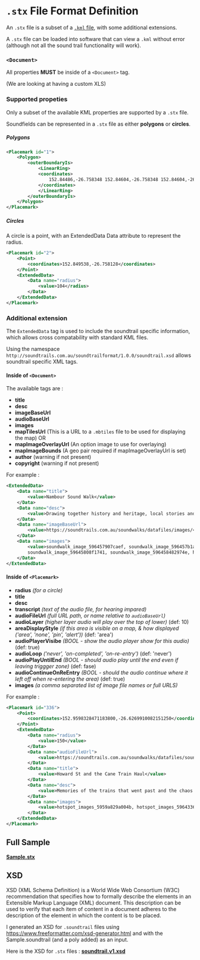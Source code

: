 # `.stx` File Format Definition

An `.stx` file is a subset of a [`.kml` file](https://developers.google.com/kml/documentation/kml_tut#basic_kml), with some additional extensions.

A `.stx` file can be loaded into software that can view a `.kml` without error (although not all the sound trail functionality will work).

### `<Document>`

All properties **MUST** be inside of a `<Document>` tag.

(We are looking at having a custom XLS)


### Supported propeties

Only a subset of the available KML properties are supported by a `.stx` file.


Soundfields can be represented in a `.stx` file as either **polygons** or **circles**.


##### Polygons

```xml
<Placemark id="1">
    <Polygon>
        <outerBoundaryIs>
            <LinearRing>
            <coordinates>
                152.84486,-26.758348 152.84604,-26.758348 152.84604,-26.757237 152.84486,-26.757237 152.84486,-26.758348
            </coordinates>
            </LinearRing>
        </outerBoundaryIs>
    </Polygon>
</Placemark>
```

##### Circles

A circle is a point, with an ExtendedData Data attribute to represent the radius.

```xml
<Placemark id="2">
    <Point>
        <coordinates>152.849538,-26.758128</coordinates>
    </Point>
    <ExtendedData>
        <Data name="radius">
            <value>104</radius>
        </Data>
    </ExtendedData>
</Placemark>
```



### Additional extension

The `ExtendedData` tag is used to include the soundtrail specific information, which allows cross compatability with standard KML files.

Using the namespace `http://soundtrails.com.au/soundtrailformat/1.0.0/soundtrail.xsd` allows soundtrail specific XML tags.

#### Inside of `<Document>`

The available tags are :
* **title**
* **desc**
* **imageBaseUrl**
* **audioBaseUrl**
* **images**
* **mapTilesUrl**  (This is a URL to a `.mbtiles` file to be used for displaying the map) OR
* **mapImageOverlayUrl**  (An option image to use for overlaying)
* **mapImageBounds** (A geo pair required if mapImageOverlayUrl is set)
* **author** (warning if not present)
* **copyright** (warning if not present)

For example : 

```xml
<ExtendedData>
    <Data name="title">
        <value>Nambour Sound Walk</value>
    </Data>
    <Data name="desc">
        <value>Drawing together history and heritage, local stories and great original music, the Nambour Heritage Soundtrail is a contemporary take on a truly historical town.</value>
    </Data>
    <Data name="imageBaseUrl">
        <value>https://soundtrails.com.au/soundwalks/datafiles/images/</value>
    </Data>
    <Data name="images">
        <value>soundwalk_image_596457907caef, soundwalk_image_596457b1a0841, soundwalk_image_596457d396bce,
        soundwalk_image_59645808f1741, soundwalk_image_596458482974e, hotspot_image_59768cde8e57d</value>
    </Data>
</ExtendedData>
```

#### Inside of `<Placemark>`

* **radius** 
  *(for a circle)*
* **title**
* **desc**
* **transcript** 
  *(text of the audio file, for hearing impared)*
* **audioFileUrl**  *(full URL path, or name relative to `audioBaseUrl`)*
* **audioLayer**
*(higher layer audio will play over the top of lower)* 
(def: 10)
* **areaDisplayStyle**
*(if this area is visible on a map, & how displayed ('area', 'none', 'pin', 'alert'))* 
(def: 'area')
* **audioPlayerVisibe** 
*(BOOL - show the audio player show for this audio)*
(def: true)
* **audioLoop**
*('never', 'on-completed', 'on-re-entry')*
(def: 'never')
* **audioPlayUntilEnd**
*(BOOL - should audio play until the end even if leaving triggger zone)*
(def: fase)
* **audioContinueOnReEntry**
*(BOOL - should the audio continue where it left off when re-entering the area)*
(def: true)
* **images** 
    *(a comma separated list of image file names or full URLS)*

For example : 

```xml
<Placemark id="336">
    <Point>
        <coordinates>152.9598328471183800,-26.6269910082151250</coordinates>
    </Point>
    <ExtendedData>
        <Data name="radius">
            <value>150</value>
        </Data>
        <Data name="audioFileUrl">
            <value>https://soundtrails.com.au/soundwalks/datafiles/sounds/sound_file_595082f26d231.mp3</value>
        </Data>
        <Data name="title">
            <value>Howard St and the Cane Train Haul</value>
        </Data>
        <Data name="desc">
            <value>Memories of the trains that went past and the chaos that sometime ensued.</value>
        </Data>
        <Data name="images">
            <value>hotspot_images_5959a829a004b, hotspot_images_5964336951ee9</value>
        </Data>
    </ExtendedData>
</Placemark>
```

## Full Sample 

**[Sample.stx](./samples//Nambour.stx)**

## XSD

XSD (XML Schema Definition) is a World Wide Web Consortium (W3C) recommendation that specifies how to formally describe the elements in an Extensible Markup Language (XML) document. This description can be used to verify that each item of content in a document adheres to the description of the element in which the content is to be placed.

I generated an XSD for `.soundtrail` files using https://www.freeformatter.com/xsd-generator.html and with the Sample.soundtrail (and a poly added) as an input.

Here is the XSD for `.stx` files : **[soundtrail.v1.xsd](./soundtrail.v1.xsd)**

